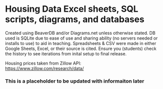 # Housing Data Excel sheets, SQL scripts, diagrams, and databases
Created using BeaverDB and/or Diagrams.net unless otherwise stated. DB used is SQLite due to ease of use and sharing ability (no servers needed or installs to use) to aid in teaching. Spreadsheets & CSV were made in either Google Sheets, Excel, or their source is cited.
Ensure you (students) check the history to see iterations from inital setup to final release.

Housing prices taken from Zillow API: https://www.zillow.com/research/data/
### This is a placeholder to be updated with informaiton later
